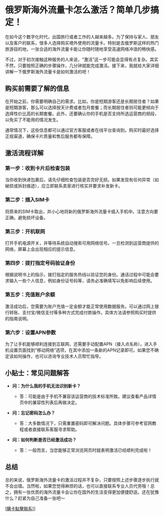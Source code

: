 # 俄罗斯海外流量卡怎么激活？简单几步搞定！

在如今这个数字化时代，出国旅行或者工作的人越来越多。为了保持与家人、朋友以及客户的联系，很多人选择购买境外使用的流量卡。特别是去俄罗斯这样的热门旅游目的地，一张合适的海外流量卡能让你随时随地享受高速网络冲浪的畅快感。

不过，对于初次接触这种服务的人来说，“激活”这一步可能会显得有点复杂。其实不然，只要按照正确的步骤操作，几分钟就能完成激活。接下来，我就给大家详细讲解一下俄罗斯海外流量卡是如何激活的吧！

## 购买前需要了解的信息

在开始之前，你需要明确自己的需求。比如，你是短期游客还是长期居住者？如果是短期游客，那么可以选择按天计费或者包月套餐；而长期居住者则可能更倾向于选择性价比高的长期套餐。此外，还要确认你的手机是否支持所选运营商的频段，以免买了不能用的情况发生。

通常情况下，这些信息都可以通过官方客服或者在线平台查询到。购买时最好选择正规渠道，确保卡片质量和售后服务都有保障。

## 激活流程详解

### 第一步：收到卡片后检查包装

当你收到快递包裹后，请先仔细检查包装是否完好无损。如果发现有任何异常（如破损或拆封痕迹），应立即联系卖家进行核实并要求补发新卡。

### 第二步：插入SIM卡

将原来的SIM卡取出，并小心地将新的俄罗斯海外流量卡插入手机中。注意方向要正确，避免损坏设备。

### 第三步：开机联网

打开手机电源开关，并等待系统自动搜索可用网络信号。一旦检测到运营商提供的网络，屏幕上会出现相应的提示信息。

### 第四步：拨打指定号码验证身份

根据说明书上的指示，拨打指定的服务热线以验证您的身份。通话过程中可能会要求输入一些个人信息，例如身份证号码等，请务必准确填写以免影响后续使用。

### 第五步：充值账户余额

激活成功后，您需要为账户充值一定金额才能正常使用数据服务。可以通过网上银行转账、支付宝/微信支付等多种方式完成付款操作。具体方法请参照购买时提供的指南说明。

### 第六步：设置APN参数

为了让手机能够顺利连接到互联网，还需要手动配置APN（接入点名称）。进入手机设置页面找到“移动网络”选项，在其中添加一条新的APN记录即可。如果您不确定该如何操作，也可以咨询专业技术人员帮忙指导。

## 小贴士：常见问题解答

- **问：为什么我的手机无法识别新卡？**
  - 答：可能是由于手机不兼容该运营商的技术标准所致。建议查看产品详情页中的兼容性列表后再做决定。
  
- **问：忘记密码怎么办？**
  - 答：大多数情况下，只需重置密码即可解决问题。具体步骤可参考官网教程或者直接联系客服寻求帮助。

- **问：如何判断是否已经激活成功？**
  - 答：一般而言，当您能够正常浏览网页时就表明激活已经顺利完成啦！

## 总结

总的来说，俄罗斯海外流量卡的激活过程并不复杂，只要按照上述步骤逐步执行就不会出错。当然啦，如果您觉得麻烦的话，也可以直接联系专业人员代劳哦！总之，拥有一张优质的海外流量卡会让你在国外的生活变得更加便捷舒适。还在犹豫什么？赶紧为自己准备一张吧～

[[購卡點擊聯系](https://t.me/s/esim1088)]]